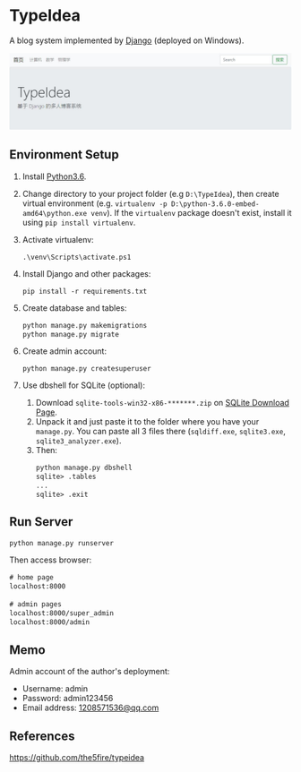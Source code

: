 # TypeIdea
A blog system implemented by [Django](https://www.djangoproject.com/) (deployed on Windows).

![](img/homepage.jpg)

## Environment Setup
1. Install [Python3.6](https://www.python.org/downloads/release/python-360/).

2. Change directory to your project folder (e.g `D:\TypeIdea`), then create virtual environment (e.g. `virtualenv -p D:\python-3.6.0-embed-amd64\python.exe venv`). If the `virtualenv` package doesn't exist, install it using `pip install virtualenv`.

3. Activate virtualenv: 
   ```
   .\venv\Scripts\activate.ps1
   ```

4. Install Django and other packages: 
   ```
   pip install -r requirements.txt
   ```

5. Create database and tables: 
   ```shell
   python manage.py makemigrations
   python manage.py migrate
   ```
6. Create admin account: 
   ```shell
   python manage.py createsuperuser
   ```

7. Use dbshell for SQLite (optional): 
   1. Download `sqlite-tools-win32-x86-*******.zip` on [SQLite Download Page](https://www.sqlite.org/download.html).
   2. Unpack it and just paste it to the folder where you have your `manage.py`. You can paste all 3 files there (`sqldiff.exe`, `sqlite3.exe`, `sqlite3_analyzer.exe`).
   3. Then: 
       ```shell
       python manage.py dbshell
       sqlite> .tables
       ...
       sqlite> .exit
       ```

## Run Server
```shell
python manage.py runserver
```
Then access browser: 
```
# home page
localhost:8000

# admin pages
localhost:8000/super_admin
localhost:8000/admin
```

## Memo
Admin account of the author's deployment: 
- Username: admin
- Password: admin123456
- Email address: 1208571536@qq.com

## References
https://github.com/the5fire/typeidea
